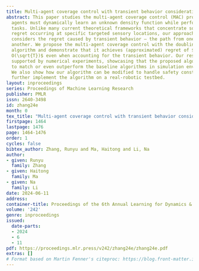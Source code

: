 ```yaml
---
title: Multi-agent coverage control with transient behavior consideration
abstract: This paper studies the multi-agent coverage control (MAC) problem where
  agents must dynamically learn an unknown density function while performing coverage
  tasks. Unlike many current theoretical frameworks that concentrate solely on the
  regret occurring at specific targeted sensory locations, our approach additionally
  considers the regret caused by transient behavior – the path from one location and
  another. We propose the multi-agent coverage control with the doubling trick (MAC-DT)
  algorithm and demonstrate that it achieves (approximated) regret of $\widetilde
  O(\sqrt{T})$ even when accounting for the transient behavior. Our result is also
  supported by numerical experiments, showcasing that the proposed algorithm manages
  to match or even outperform the baseline algorithms in simulation environments.
  We also show how our algorithm can be modified to handle safety constraints and
  further implement the algorithm on a real-robotic testbed.
layout: inproceedings
series: Proceedings of Machine Learning Research
publisher: PMLR
issn: 2640-3498
id: zhang24e
month: 0
tex_title: "Multi-agent coverage control with transient behavior consideration"
firstpage: 1464
lastpage: 1476
page: 1464-1476
order: 1
cycles: false
bibtex_author: Zhang, Runyu and Ma, Haitong and Li, Na
author:
- given: Runyu
  family: Zhang
- given: Haitong
  family: Ma
- given: Na
  family: Li
date: 2024-06-11
address:
container-title: Proceedings of the 6th Annual Learning for Dynamics & Control Conference
volume: '242'
genre: inproceedings
issued:
  date-parts:
  - 2024
  - 6
  - 11
pdf: https://proceedings.mlr.press/v242/zhang24e/zhang24e.pdf
extras: []
# Format based on Martin Fenner's citeproc: https://blog.front-matter.io/posts/citeproc-yaml-for-bibliographies/
---
```

